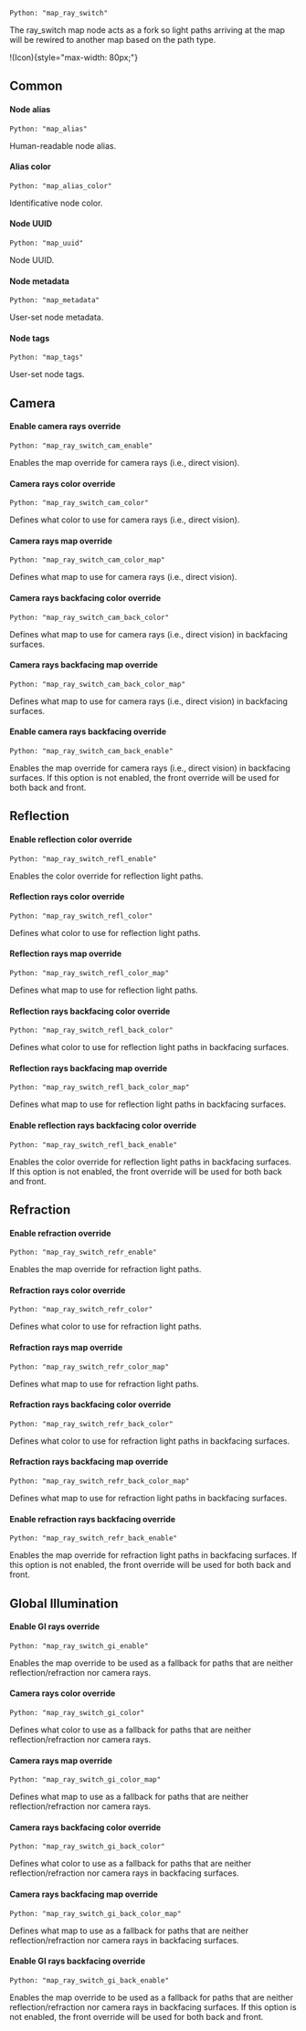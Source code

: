 `Python: "map_ray_switch"`

The ray_switch map node acts as a fork so light paths arriving at the map will be rewired to another map based on the path type.

!(Icon){style="max-width: 80px;"}

## Common

#### Node alias
`Python: "map_alias"`

Human-readable node alias.

#### Alias color
`Python: "map_alias_color"`

Identificative node color.

#### Node UUID
`Python: "map_uuid"`

Node UUID.

#### Node metadata
`Python: "map_metadata"`

User-set node metadata.

#### Node tags
`Python: "map_tags"`

User-set node tags.

## Camera

#### Enable camera rays override
`Python: "map_ray_switch_cam_enable"`

Enables the map override for camera rays (i.e., direct vision).

#### Camera rays color override
`Python: "map_ray_switch_cam_color"`

Defines what color to use for camera rays (i.e., direct vision).

#### Camera rays map override
`Python: "map_ray_switch_cam_color_map"`

Defines what map to use for camera rays (i.e., direct vision).

#### Camera rays backfacing color override
`Python: "map_ray_switch_cam_back_color"`

Defines what map to use for camera rays (i.e., direct vision) in backfacing surfaces.

#### Camera rays backfacing map override
`Python: "map_ray_switch_cam_back_color_map"`

Defines what map to use for camera rays (i.e., direct vision) in backfacing surfaces.

#### Enable camera rays backfacing override
`Python: "map_ray_switch_cam_back_enable"`

Enables the map override for camera rays (i.e., direct vision) in backfacing surfaces. If this option is not enabled, the front override will be used for both back and front.

## Reflection

#### Enable reflection color override
`Python: "map_ray_switch_refl_enable"`

Enables the color override for reflection light paths.

#### Reflection rays color override
`Python: "map_ray_switch_refl_color"`

Defines what color to use for reflection light paths.

#### Reflection rays map override
`Python: "map_ray_switch_refl_color_map"`

Defines what map to use for reflection light paths.

#### Reflection rays backfacing color override
`Python: "map_ray_switch_refl_back_color"`

Defines what color to use for reflection light paths in backfacing surfaces.

#### Reflection rays backfacing map override
`Python: "map_ray_switch_refl_back_color_map"`

Defines what map to use for reflection light paths in backfacing surfaces.

#### Enable reflection rays backfacing color override
`Python: "map_ray_switch_refl_back_enable"`

Enables the color override for reflection light paths in backfacing surfaces. If this option is not enabled, the front override will be used for both back and front.

## Refraction

#### Enable refraction override
`Python: "map_ray_switch_refr_enable"`

Enables the map override for refraction light paths.

#### Refraction rays color override
`Python: "map_ray_switch_refr_color"`

Defines what color to use for refraction light paths.

#### Refraction rays map override
`Python: "map_ray_switch_refr_color_map"`

Defines what map to use for refraction light paths.

#### Refraction rays backfacing color override
`Python: "map_ray_switch_refr_back_color"`

Defines what color to use for refraction light paths in backfacing surfaces.

#### Refraction rays backfacing map override
`Python: "map_ray_switch_refr_back_color_map"`

Defines what map to use for refraction light paths in backfacing surfaces.

#### Enable refraction rays backfacing override
`Python: "map_ray_switch_refr_back_enable"`

Enables the map override for refraction light paths in backfacing surfaces. If this option is not enabled, the front override will be used for both back and front.

## Global Illumination

#### Enable GI rays override
`Python: "map_ray_switch_gi_enable"`

Enables the map override to be used as a fallback for paths that are neither reflection/refraction nor camera rays.

#### Camera rays color override
`Python: "map_ray_switch_gi_color"`

Defines what color to use as a fallback for paths that are neither reflection/refraction nor camera rays.

#### Camera rays map override
`Python: "map_ray_switch_gi_color_map"`

Defines what map to use as a fallback for paths that are neither reflection/refraction nor camera rays.

#### Camera rays backfacing color override
`Python: "map_ray_switch_gi_back_color"`

Defines what color to use as a fallback for paths that are neither reflection/refraction nor camera rays in backfacing surfaces.

#### Camera rays backfacing map override
`Python: "map_ray_switch_gi_back_color_map"`

Defines what map to use as a fallback for paths that are neither reflection/refraction nor camera rays in backfacing surfaces.

#### Enable GI rays backfacing override
`Python: "map_ray_switch_gi_back_enable"`

Enables the map override to be used as a fallback for paths that are neither reflection/refraction nor camera rays in backfacing surfaces. If this option is not enabled, the front override will be used for both back and front.

